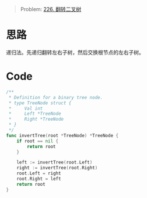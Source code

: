 
> Problem: [226. 翻转二叉树](https://leetcode.cn/problems/invert-binary-tree/description/)


# 思路
递归法。先递归翻转左右子树，然后交换根节点的左右子树。



# Code
```go
/**
 * Definition for a binary tree node.
 * type TreeNode struct {
 *     Val int
 *     Left *TreeNode
 *     Right *TreeNode
 * }
 */
func invertTree(root *TreeNode) *TreeNode {
	if root == nil {
		return root
	}

	left := invertTree(root.Left)
	right := invertTree(root.Right)
	root.Left = right
	root.Right = left
	return root
}
```
